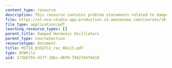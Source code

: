 ```yaml
---
content_type: resource
description: This resource contains problem statements related to damped oscillators.
file: https://ol-ocw-studio-app-production.s3.amazonaws.com/courses/18-03sc-differential-equations-fall-2011/173b67b5417f18bcd6f97942764f6418_MIT18_03SCF11_rec_08s13.pdf
file_type: application/pdf
learning_resource_types: []
parent_title: Damped Harmonic Oscillators
parent_type: CourseSection
resourcetype: Document
title: MIT18_03SCF11_rec_08s13.pdf
type: OCWFile
uid: 173b67b5-417f-18bc-d6f9-7942764f6418
---
```

